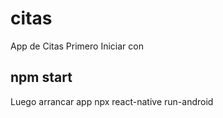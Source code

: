 # citas
App de Citas 
Primero Iniciar con 

npm start
------------
Luego arrancar app
npx react-native run-android
